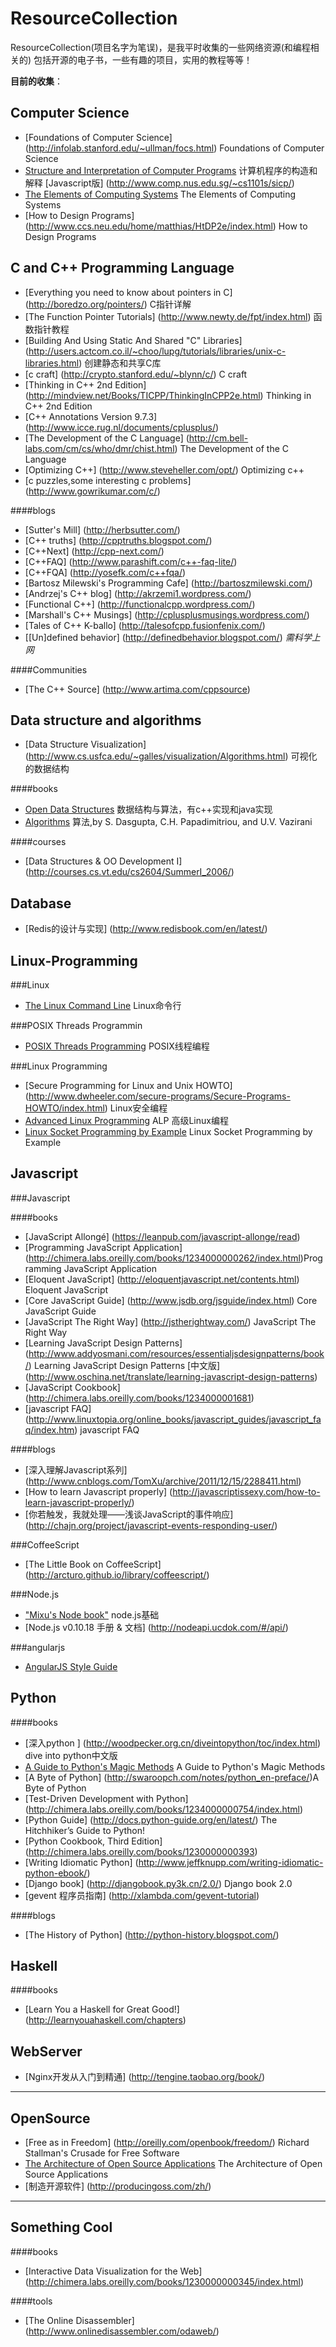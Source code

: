 ResourceCollection
==================

ResourceCollection(项目名字为笔误)，是我平时收集的一些网络资源(和编程相关的)
包括开源的电子书，一些有趣的项目，实用的教程等等！

**目前的收集**：




Computer Science
----------------

* [Foundations of Computer Science] (http://infolab.stanford.edu/~ullman/focs.html) Foundations of Computer Science 
* [Structure and Interpretation of Computer Programs](http://mitpress.mit.edu/sicp/full-text/book/book.html) 计算机程序的构造和解释 [Javascript版] (http://www.comp.nus.edu.sg/~cs1101s/sicp/)
* [The Elements of Computing Systems](http://www1.idc.ac.il/tecs/plan.html) The Elements of Computing Systems
* [How to Design Programs] (http://www.ccs.neu.edu/home/matthias/HtDP2e/index.html) How to Design Programs

C and C++ Programming Language
------------------------------

* [Everything you need to know about pointers in C] (http://boredzo.org/pointers/) C指针详解
* [The Function Pointer Tutorials] (http://www.newty.de/fpt/index.html) 函数指针教程
* [Building And Using Static And Shared "C" Libraries] (http://users.actcom.co.il/~choo/lupg/tutorials/libraries/unix-c-libraries.html) 创建静态和共享C库
* [c craft] (http://crypto.stanford.edu/~blynn/c/) C craft
* [Thinking in C++ 2nd Edition] (http://mindview.net/Books/TICPP/ThinkingInCPP2e.html) Thinking in C++ 2nd Edition
* [C++ Annotations Version 9.7.3] (http://www.icce.rug.nl/documents/cplusplus/)
* [The Development of the C Language] (http://cm.bell-labs.com/cm/cs/who/dmr/chist.html) The Development of the C Language
* [Optimizing C++] (http://www.steveheller.com/opt/) Optimizing c++
* [c puzzles,some interesting c problems] (http://www.gowrikumar.com/c/) 

####blogs
* [Sutter's Mill] (http://herbsutter.com/) 
* [C++ truths] (http://cpptruths.blogspot.com/)
* [C++Next] (http://cpp-next.com/)
* [C++FAQ] (http://www.parashift.com/c++-faq-lite/)
* [C++FQA] (http://yosefk.com/c++fqa/)
* [Bartosz Milewski's Programming Cafe] (http://bartoszmilewski.com/)
* [Andrzej's C++ blog] (http://akrzemi1.wordpress.com/)
* [Functional C++] (http://functionalcpp.wordpress.com/)
* [Marshall's C++ Musings] (http://cplusplusmusings.wordpress.com/)
* [Tales of C++  K-ballo] (http://talesofcpp.fusionfenix.com/)
* [\[Un\]defined behavior] (http://definedbehavior.blogspot.com/) *需科学上网*

####Communities
* [The C++ Source] (http://www.artima.com/cppsource)

Data structure and algorithms
--------------

* [Data Structure Visualization] (http://www.cs.usfca.edu/~galles/visualization/Algorithms.html) 可视化的数据结构

####books
* [Open Data Structures](http://opendatastructures.org) 数据结构与算法，有c++实现和java实现
* [Algorithms](http://www.cs.berkeley.edu/~vazirani/algorithms.html) 算法,by S. Dasgupta, C.H. Papadimitriou, and U.V. Vazirani

####courses
* [Data Structures & OO Development I] (http://courses.cs.vt.edu/cs2604/SummerI_2006/)

Database
---------
* [Redis的设计与实现] (http://www.redisbook.com/en/latest/)

Linux-Programming
-----------------
###Linux 

* [The Linux Command Line](http://linuxcommand.org/tlcl.php) Linux命令行

###POSIX Threads Programmin

* [POSIX Threads Programming](https://computing.llnl.gov/tutorials/pthreads/) POSIX线程编程


###Linux Programming
* [Secure Programming for Linux and Unix HOWTO] (http://www.dwheeler.com/secure-programs/Secure-Programs-HOWTO/index.html) Linux安全编程
* [Advanced Linux Programming](http://www.makelinux.net/alp/) ALP 高级Linux编程
* [Linux Socket Programming by Example](http://alas.matf.bg.ac.rs/manuals/lspe/mode=1.html) Linux Socket Programming by Example


Javascript
----------

###Javascript

####books

* [JavaScript Allongé] (https://leanpub.com/javascript-allonge/read)
* [Programming JavaScript Application] (http://chimera.labs.oreilly.com/books/1234000000262/index.html)Programming JavaScript Application
* [Eloquent JavaScript] (http://eloquentjavascript.net/contents.html) Eloquent JavaScript
* [Core JavaScript Guide] (http://www.jsdb.org/jsguide/index.html) Core JavaScript Guide 
* [JavaScript The Right Way] (http://jstherightway.com/) JavaScript The Right Way
* [Learning JavaScript Design Patterns] (http://www.addyosmani.com/resources/essentialjsdesignpatterns/book/) Learning JavaScript Design Patterns [中文版] (http://www.oschina.net/translate/learning-javascript-design-patterns)
* [JavaScript Cookbook] (http://chimera.labs.oreilly.com/books/1234000001681)
* [javascript FAQ] (http://www.linuxtopia.org/online_books/javascript_guides/javascript_faq/index.htm) javascript FAQ

####blogs

* [深入理解Javascript系列] (http://www.cnblogs.com/TomXu/archive/2011/12/15/2288411.html)
* [How to learn Javascript properly] (http://javascriptissexy.com/how-to-learn-javascript-properly/)
* [你若触发，我就处理——浅谈JavaScript的事件响应] (http://chajn.org/project/javascript-events-responding-user/)

###CoffeeScript
* [The Little Book on CoffeeScript] (http://arcturo.github.io/library/coffeescript/)

###Node.js
* ["Mixu's Node book"](http://book.mixu.net/) node.js基础
* [Node.js v0.10.18 手册 & 文档] (http://nodeapi.ucdok.com/#/api/)

###angularjs
* [AngularJS Style Guide](https://github.com/mgechev/angularjs-style-guide/blob/master/README-zh-cn.md)


Python
-------
####books

* [深入python ] (http://woodpecker.org.cn/diveintopython/toc/index.html)  dive into python中文版
* [A Guide to Python's Magic Methods](http://www.rafekettler.com/magicmethods.html) A Guide to Python's Magic Methods
* [A Byte of Python] (http://swaroopch.com/notes/python_en-preface/)A Byte of Python
* [Test-Driven Development with Python] (http://chimera.labs.oreilly.com/books/1234000000754/index.html)
* [Python Guide] (http://docs.python-guide.org/en/latest/) The Hitchhiker’s Guide to Python!
* [Python Cookbook, Third Edition] (http://chimera.labs.oreilly.com/books/1230000000393)
* [Writing Idiomatic Python] (http://www.jeffknupp.com/writing-idiomatic-python-ebook/)
* [Django book] (http://djangobook.py3k.cn/2.0/) Django book 2.0
* [gevent 程序员指南] (http://xlambda.com/gevent-tutorial)

####blogs
* [The History of Python] (http://python-history.blogspot.com/)


Haskell
-------
####books
* [Learn You a Haskell for Great Good!] (http://learnyouahaskell.com/chapters)


WebServer
----------
* [Nginx开发从入门到精通] (http://tengine.taobao.org/book/)

--------------------------------------------


OpenSource
------------
* [Free as in Freedom] (http://oreilly.com/openbook/freedom/) Richard Stallman's Crusade for Free Software
* [The Architecture of Open Source Applications](http://www.aosabook.org/en/) The Architecture of Open Source Applications
* [制造开源软件] (http://producingoss.com/zh/)


----------------------------------------------


Something Cool
--------------

####books
* [Interactive Data Visualization for the Web] (http://chimera.labs.oreilly.com/books/1230000000345/index.html)

####tools
* [The Online Disassembler] (http://www.onlinedisassembler.com/odaweb/)
